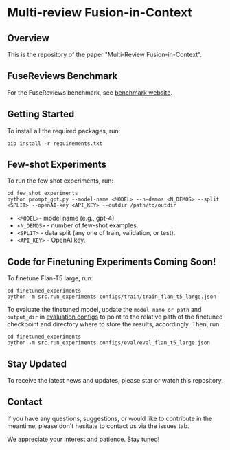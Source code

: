 # Multi-review Fusion-in-Context

## Overview
This is the repository of the paper "Multi-Review Fusion-in-Context".

## FuseReviews Benchmark
For the FuseReviews benchmark, see [benchmark website](https://fusereviews.github.io/).

## Getting Started
To install all the required packages, run:
```
pip install -r requirements.txt
```

## Few-shot Experiments
To run the few shot experiments, run:
```
cd few_shot_experiments
python prompt_gpt.py --model-name <MODEL> --n-demos <N_DEMOS> --split <SPLIT> --openAI-key <API_KEY> --outdir /path/to/outdir
```

* `<MODEL>`- model name (e.g., gpt-4).
* `<N_DEMOS>` - number of few-shot examples.
* `<SPLIT>` - data split (any one of train, validation, or test).
* `<API_KEY>` - OpenAI key.


## Code for Finetuning Experiments Coming Soon!
To finetune Flan-T5 large, run:
```
cd finetuned_experiments
python -m src.run_experiments configs/train/train_flan_t5_large.json
```

To evaluate the finetuned model, update the `model_name_or_path` and `output_dir` in [evaluation configs](https://github.com/fusereviews/multi-review-fusion-in-context/tree/main/finetuned_experiments/configs/eval/eval_flan_t5_large.json) to point to the relative path of the finetuned checkpoint and directory where to store the results, accordingly. Then, run:
```
cd finetuned_experiments
python -m src.run_experiments configs/eval/eval_flan_t5_large.json
```


## Stay Updated
To receive the latest news and updates, please star or watch this repository.

## Contact
If you have any questions, suggestions, or would like to contribute in the meantime, please don't hesitate to contact us via the issues tab.

We appreciate your interest and patience. Stay tuned!
